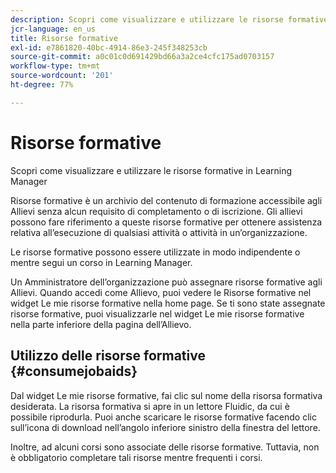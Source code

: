 ```yaml
---
description: Scopri come visualizzare e utilizzare le risorse formative in Learning Manager
jcr-language: en_us
title: Risorse formative
exl-id: e7861820-40bc-4914-86e3-245f348253cb
source-git-commit: a0c01c0d691429bd66a3a2ce4cfc175ad0703157
workflow-type: tm+mt
source-wordcount: '201'
ht-degree: 77%

---
```


# Risorse formative

Scopri come visualizzare e utilizzare le risorse formative in Learning Manager

Risorse formative è un archivio del contenuto di formazione accessibile agli Allievi senza alcun requisito di completamento o di iscrizione. Gli allievi possono fare riferimento a queste risorse formative per ottenere assistenza relativa all’esecuzione di qualsiasi attività o attività in un’organizzazione.

Le risorse formative possono essere utilizzate in modo indipendente o mentre segui un corso in Learning Manager.

Un Amministratore dell’organizzazione può assegnare risorse formative agli Allievi. Quando accedi come Allievo, puoi vedere le Risorse formative nel widget Le mie risorse formative nella home page. Se ti sono state assegnate risorse formative, puoi visualizzarle nel widget Le mie risorse formative nella parte inferiore della pagina dell’Allievo.

## Utilizzo delle risorse formative {#consumejobaids}

Dal widget Le mie risorse formative, fai clic sul nome della risorsa formativa desiderata. La risorsa formativa si apre in un lettore Fluidic, da cui è possibile riprodurla. Puoi anche scaricare le risorse formative facendo clic sull’icona di download nell’angolo inferiore sinistro della finestra del lettore.

Inoltre, ad alcuni corsi sono associate delle risorse formative. Tuttavia, non è obbligatorio completare tali risorse mentre frequenti i corsi.
